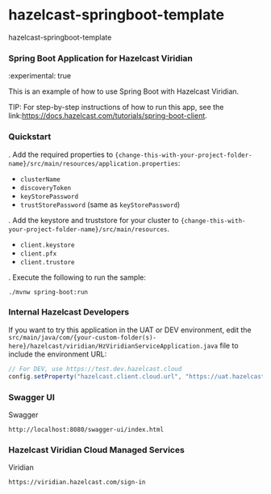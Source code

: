 # hazelcast-springboot-template
hazelcast-springboot-template
### Spring Boot Application for Hazelcast Viridian
:experimental: true

This is an example of how to use Spring Boot with Hazelcast Viridian.

TIP: For step-by-step instructions of how to run this app, see the link:https://docs.hazelcast.com/tutorials/spring-boot-client.

### Quickstart

. Add the required properties to `{change-this-with-your-project-folder-name}/src/main/resources/application.properties`:

- `clusterName`
- `discoveryToken`
- `keyStorePassword`
- `trustStorePassword` (same as `keyStorePassword`)

. Add the keystore and truststore for your cluster to `{change-this-with-your-project-folder-name}/src/main/resources`.

- `client.keystore`
- `client.pfx`
- `client.trustore`

. Execute the following to run the sample:

```
./mvnw spring-boot:run
```

### Internal Hazelcast Developers

If you want to try this application in the UAT or DEV environment, edit the `src/main/java/com/{your-custom-folder(s)-here}/hazelcast/viridian/HzViridianServiceApplication.java` file to include the environment URL:

```java
// For DEV, use https://test.dev.hazelcast.cloud
config.setProperty("hazelcast.client.cloud.url", "https://uat.hazelcast.cloud");
```

### Swagger UI

Swagger
```
http://localhost:8080/swagger-ui/index.html
```

### Hazelcast Viridian Cloud Managed Services

Viridian
```
https://viridian.hazelcast.com/sign-in
```

